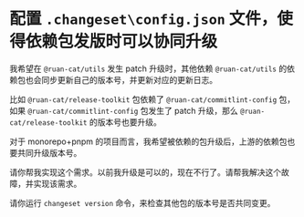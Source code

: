 # 配置 `.changeset\config.json` 文件，使得依赖包发版时可以协同升级

我希望在 `@ruan-cat/utils` 发生 patch 升级时，其他依赖 `@ruan-cat/utils` 的依赖包也会同步更新自己的版本号，并更新对应的更新日志。

比如 `@ruan-cat/release-toolkit` 包依赖了 `@ruan-cat/commitlint-config` 包，如果 `@ruan-cat/commitlint-config` 包发生了 patch 升级，那么 `@ruan-cat/release-toolkit` 的版本号也要升级。

对于 monorepo+pnpm 的项目而言，我希望被依赖的包升级后，上游的依赖包也要共同升级版本号。

请你帮我实现这个需求。以前我升级是可以的，现在不行了。请帮我解决这个故障，并实现该需求。

请你运行 `changeset version` 命令，来检查其他包的版本号是否共同变更。
